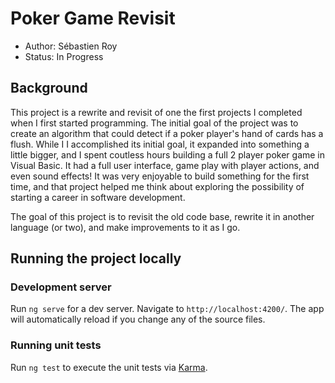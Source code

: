 # Poker Game Revisit

- Author: Sébastien Roy
- Status: In Progress

## Background

This project is a rewrite and revisit of one the first projects I completed when I first started programming. The initial goal of the project was to create an algorithm that could detect if a poker player's hand of cards has a flush. While I I accomplished its initial goal, it expanded into something a little bigger, and I spent coutless hours building a full 2 player poker game in Visual Basic. It had a full user interface, game play with player actions, and even sound effects! It was very enjoyable to build something for the first time, and that project helped me think about exploring the possibility of starting a career in software development.

The goal of this project is to revisit the old code base, rewrite it in another language (or two), and make improvements to it as I go.

## Running the project locally

### Development server

Run `ng serve` for a dev server. Navigate to `http://localhost:4200/`. The app will automatically reload if you change any of the source files.

### Running unit tests

Run `ng test` to execute the unit tests via [Karma](https://karma-runner.github.io).
